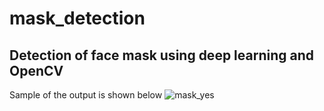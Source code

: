 # mask_detection
## Detection of face mask using deep learning and OpenCV

Sample of the output is shown below
![mask_yes](https://user-images.githubusercontent.com/49837286/108314536-0ecf1f00-71e0-11eb-94c9-561b7b34bbf9.png)
